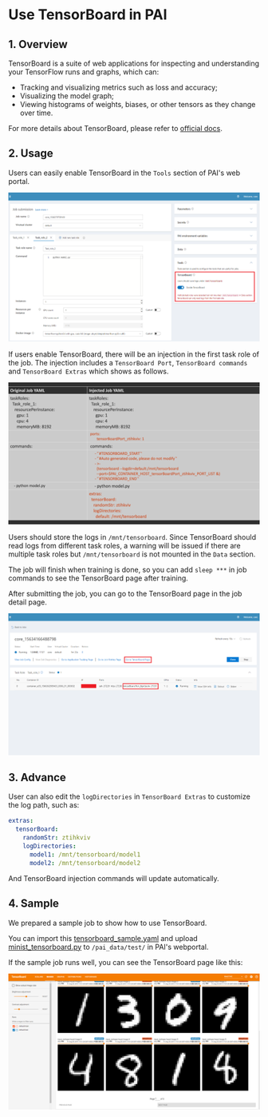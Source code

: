 # Use TensorBoard in PAI

## 1. Overview

TensorBoard is a suite of web applications for inspecting and understanding your TensorFlow runs and graphs, which can:

- Tracking and visualizing metrics such as loss and accuracy;
- Visualizing the model graph;
- Viewing histograms of weights, biases, or other tensors as they change over time.

For more details about TensorBoard, please refer to [official docs](https://www.tensorflow.org/guide/summaries_and_tensorboard).

## 2. Usage

Users can easily enable TensorBoard in the `Tools` section of PAI's web portal.

![](./imgs/tensorboard_tool.png)

If users enable TensorBoard, there will be an injection in the first task role of the job.
The injection includes a `TensorBoard Port`, `TensorBoard commands` and `TensorBoard Extras` which shows as follows.

![](./imgs/tensorboard_injection.png)

Users should store the logs in `/mnt/tensorboard`. Since TensorBoard should read logs from different task roles, a warning will be issued if there are multiple task roles but `/mnt/tensorboard` is not mounted in the `Data` section.

The job will finish when training is done, so you can add `sleep ***` in job commands to see the TensorBoard page after training.

After submitting the job, you can go to the TensorBoard page in the job detail page.

![](./imgs/tensorboard_jobdetail.png)

## 3. Advance

User can also edit the `logDirectories` in `TensorBoard Extras` to customize the log path, such as:

```yaml
extras:
  tensorBoard:
    randomStr: ztihkviv
    logDirectories:
      model1: /mnt/tensorboard/model1
      model2: /mnt/tensorboard/model2
```

And TensorBoard injection commands will update automatically.

## 4. Sample

We prepared a sample job to show how to use TensorBoard.

You can import this [tensorboard_sample.yaml](./samples/tensorboard_sample.yaml) and upload [minist_tensorboard.py](./samples/minist_tensorboard.py) to `/pai_data/test/` in PAI's webportal.

If the sample job runs well, you can see the TensorBoard page like this:

![](./samples/tensorboard_sample.png)


